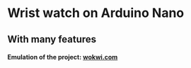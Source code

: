 # Wrist watch on Arduino Nano #
## With many features
#### Emulation of the project: <a href="https://wokwi.com/projects/369043834902791169">wokwi.com</a>
